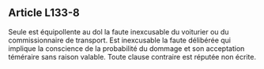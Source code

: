 Article L133-8
----
Seule est équipollente au dol la faute inexcusable du voiturier ou du
commissionnaire de transport. Est inexcusable la faute délibérée qui implique la
conscience de la probabilité du dommage et son acceptation téméraire sans raison
valable. Toute clause contraire est réputée non écrite.
